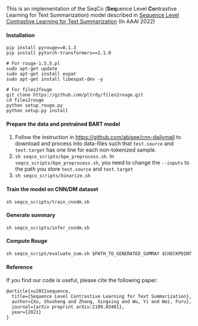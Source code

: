 

This is an implementation of the SeqCo (**Seq**uence Level **Co**ntrastive Learning for Text Summarization) model described in [Sequence Level Contrastive Learning for Text Summarization](https://www.aaai.org/AAAI22Papers/AAAI-7314.XuS.pdf) (In AAAI 2022)

#### Installation

```
pip install pyrouge==0.1.3
pip install pytorch-transformers==1.1.0

# For rouge-1.5.5.pl
sudo apt-get update
sudo apt-get install expat
sudo apt-get install libexpat-dev -y

# For files2fouge
git clone https://github.com/pltrdy/files2rouge.git
cd files2rouge
python setup_rouge.py
python setup.py install
```

#### Prepare the data and pretrained BART model

1. Follow the instruction in https://github.com/abisee/cnn-dailymail to download and process into data-files such that `test.source` and `test.target` has one line for each non-tokenized sample.
2. `sh seqco_scripts/bpe_preprocess.sh`. 
In `seqco_scripts/bpe_preprocess.sh`, you need to change the `--inputs` to the path you store `test.source` and `test.target`
3. `sh seqco_scripts/binarize.sh`

#### Train the model on CNN/DM dataset

`sh seqco_scripts/train_cnndm.sh`

#### Generate summary

`sh seqco_scripts/infer_cnndm.sh`

#### Compute Rouge

`sh seqco_script/evaluate_sum.sh $PATH_TO_GENERATED_SUMMAY $CHECKPOINT`

#### Reference

If you find our code is useful, please cite the following paper:

```
@article{xu2021sequence,
  title={Sequence Level Contrastive Learning for Text Summarization},
  author={Xu, Shusheng and Zhang, Xingxing and Wu, Yi and Wei, Furu},
  journal={arXiv preprint arXiv:2109.03481},
  year={2021}
}
```





